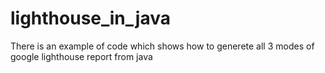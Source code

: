 # lighthouse_in_java
There is an example of code which shows how to generete all 3 modes of google lighthouse report from java
